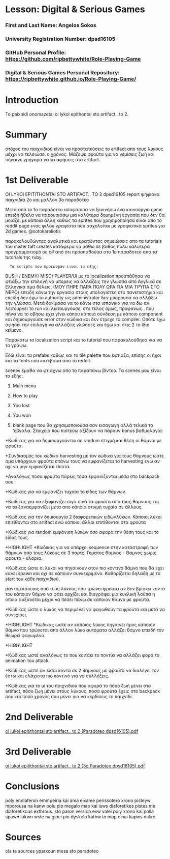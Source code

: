 # Lesson: Digital & Serious Games

### First and Last Name: Angelos Sokos
### University Registration Number: dpsd16105
### GitHub Personal Profile: https://github.com/ripbettywhite/Role-Playing-Game
### Digital & Serious Games Personal Repository: https://ripbettywhite.github.io/Role-Playing-Game/

# Introduction
To paixnidi onomazetai oi lykoi epithontai sto artifact.. to 2.
# Summary
στόχος του παιχνιδιού είναι να προστατεύσεις το artifact απο τους λύκους μέχρι να τελειώσει ο χρόνος. Μάζεψε φρούτα για να γεμίσεις ζωή και πήγαινε γρήγορα να τα αφήσεις στο artifact.

# 1st Deliverable
OI LYKOI EPITITHONTAI STO ARTIFACT.. TO 2 
dpsd16105 
report  ψηφιακα παιχνιδια 2ο και μάλλον 3ο παραδοτέο

Μετά από το 1ο παραδοτεο αποφάσισα να ξεκινήσω ένα καινούργιο game επειδή ήθελα να παρουσιάσω μια καλύτερα δομημένη εργασία που δεν θα μοιάζει με κάποια άλλη καθώς τα sprites που χρησιμοποίησα είναι απο το reddit page ενος φιλου  γραφίστα που ασχολείται με γραφιστικά sprites για 2d games.
 @sotokareliotis


παρακολουθώντας αναλυτικά και κρατώντας σημειώσεις απο τα tutorials του mister taft creates κατάφερα να μάθω σε βάθος πολυ καλύτερα προγραμματισμό σε c# από ότι προσπαθούσα στο 1ο παραδοτεο απο τα tutorials της ruby.
















      Τα scripts που προεκυψαν ειναι τα εξης:
BUSH / ENEMY/ MISC/ PLAYER/UI
με  το localization προσπάθησα να φτιάξω την επιλογή να μπορεις να αλλάζεις την γλώσσα από Αγγλικά σε Ελληνικά άμα θέλεις. (ΜΟΥ ΠΗΡΕ ΠΑΡΑ ΠΟΛΥ ΩΡΑ ΓΙΑ ΜΙΑ ΤΡΥΠΑ ΣΤΟ ΝΕΡΟ) επειδή κάνω την εργασία στoυς υπολογιστές στο πανεπιστήμιο και επειδή δεν έχω το authority ως administrator δεν μπορουσα να αλλάξω την γλώσσα. Μετά δοκίμασα να το κάνω στα ισπανικά για να δω αν λειτουργεί το run και λειτουργόυσε, στο τέλος όμως, προφανως.. που πήγα να το σβήσω έχει γίνει κάπου κάποια σύνδεση με κάποιο component και δημιουργούσε error στον κώδικα και δεν έτρεχε το compiler.
Οπότε έχω αφήσει την επιλογή να αλλάζεις γλώσσες και έχω και στις 2 το ίδιο κείμενο.

Παρακάτω το localization script και το tutorial που παρακολούθησα για να το γράψω.
 








Εδώ είναι τα prefabs καθώς και  το tile palette που έφτιαξα, επίσης οι ήχοι και τα fonts  που κατέβασα απο το reddit.


























scenes έμαθα να φτιάχνω απο το παραπάνω  βίντεο. Τα scenes μου είναι τα εξής:

1)	Main menu






2)	How to play







3)	You lost







4)	You won





 
5)	blank page που θα χρησιμοποιούσα σαν εισαγωγή αλλά τελικά το ‘εβγαλα.
Στοιχεία που πιστεύω αξίζουν να πάρουν bonus βαθμολογία:






 *Κώδικας για να δημιουργούνται σε random
στιγμή και θέση οι θάμνοι με φρούτα.

*Συνδιασμός του κώδικα  harvesting με τον 
κώδικα για τους θάμνους ώστε άμα υπάρχουν 
φρούτα επάνω τους να εμφανίζεται το harvesting 
ενω αν οχί να μην εμφανίζεται τίποτα.

*Αναλόγως πόσα φρούτα πάρεις τόσα εμφανίζονται
μέσα στο backpack σου.



















*Κώδικας για να εμφανίζει τυχαία το είδος των 
θάμνων.

*Κώδικας για να εξαφανίζει σιγά σιγά τα φρούτα
απο τους θάμνους και να τα ξαναεμφανίζει μετα απο
κάποια στιγμή τυχαία σε άλλους.




*Κώδικας για την δημιουργία 2 διαφορετικών
 ειδώνλύκων.
Κάποιοι λύκοι επιτίθονται στο artifact ενώ
 κάποιοι άλλοι επιτίθονται στα φρούτα

*Κώδικας για random εμφάνιση λύκων 
όσο αφορά την θέση τους και το είδος τους.

*HIGHLIGHT
*Kώδικας για να υπάρχει sequence στην
 κατάστροφή  των θάμνων απο τους λύκους σε 3 παρτς.
Γεματος θαμνος - Θαμνος χωρις φρουτα - κλαρια.









*Κώδικας ώστε οι λύκοι
να πηγαίνουν στον πιο
κοντινό θάμνο που θα εχει
κανει spawn και οχι σε 
κάποιον συγκεκριμένο.
Καθορίζεται δηλαδή με
το start του κάθε 
παιχνιδιού.

ράντομ κάποιος από τους  λύκους που τρώνει φρούτα
αν  δεν βρίσκει κοντά του κάποιον θάμνο να φάει
αρχίζει και διαγράφει μια κυκλική λούπα η οποία αυξάνεται
μέχρι να πέσει πάνω σε κάποιον θάμνο με φρούτα.

*Κώδικας ώστε ο λύκος να περιμένει να φαγωθούν τα φρούτα 
και μετά να συνεχίσει.

*HIGHLIGHT 
*Κώδικας ωστέ αν κάποιος λύκος πηγαίνει προς κάποιον θάμνο που τρώγεται απο άλλον λύκο αυτόματα αλλάζει θάμνο επειδή τον θεωρεί φαγωμένο.



*HIGHLIGHT 

*Κώδικας ωστέ αναλόγως το 
που κοιτάει το ποντίκι να αλλάζει
φορά το animation του attack.

*Κώδικας ωστέ αν είσαι κοντά 
σε 2 θάμνους με φρούτα να 
διαλέγει τον έστω και ελάχιστα 
πιο κοντινό για να συλλέξεις.

*Κώδικας για το ui του παιχνιδιού
που αφορά το πόσο ζωή μένει
στο artifact, πόσο ζωή μένει 
στους λύκους, ποσα φρούτα
έχεις στο backpack σου και ποσο
χρόνος σου μένει για να 
κερδίσεις το παιχνίδι.


# 2nd Deliverable
[oi lukoi epitithontai sto artifact.. to 2 (Paradoteo dpsd16105).pdf](https://github.com/ripbettywhite/Role-Playing-Game/files/10240439/oi.lukoi.epitithontai.sto.artifact.to.2.Paradoteo.dpsd16105.pdf)
# 3rd Deliverable 
[oi lukoi epitithontai sto artifact.. to 2 (3o Paradoteo dpsd16105).pdf](https://github.com/ripbettywhite/Role-Playing-Game/files/10248631/oi.lukoi.epitithontai.sto.artifact.to.2.3o.Paradoteo.dpsd16105.pdf)

# Conclusions
poly endiaferon emmpeiria kai ama eixame perissotero xrono pisteyw mporousa na kanw polu pio megalo map kai isws diaforetikes pistes me diaforetikous exthrous.
sto paron version exw valei poly xrono kai polla spawn lukwn wste na ginei pio dyskolo kathw to map einai kapws mikro

# Sources
ola ta sources yparxoun mesa sto paradoteo
